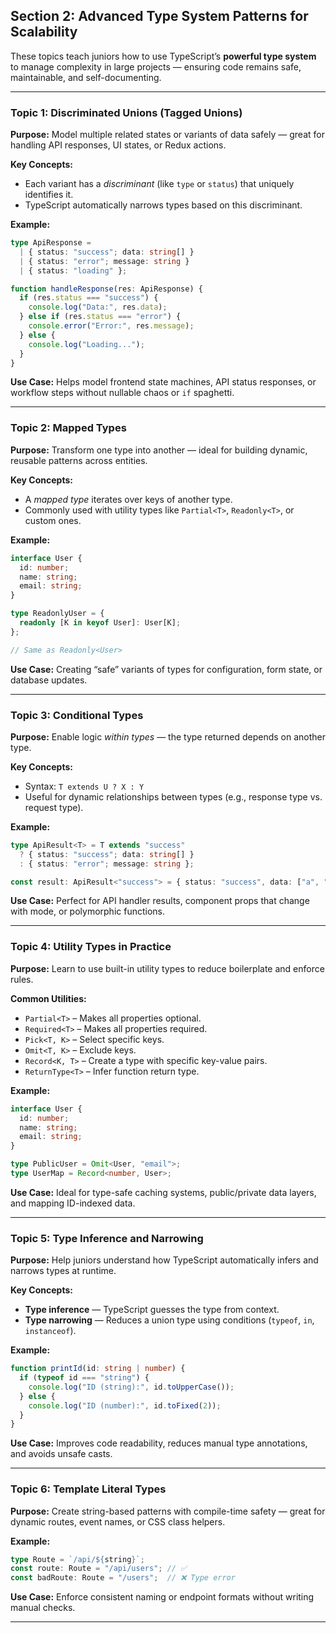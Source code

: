 
## **Section 2: Advanced Type System Patterns for Scalability**

These topics teach juniors how to use TypeScript’s **powerful type system** to manage complexity in large projects — ensuring code remains safe, maintainable, and self-documenting.

---

### **Topic 1: Discriminated Unions (Tagged Unions)**

**Purpose:**
Model multiple related states or variants of data safely — great for handling API responses, UI states, or Redux actions.

**Key Concepts:**

* Each variant has a *discriminant* (like `type` or `status`) that uniquely identifies it.
* TypeScript automatically narrows types based on this discriminant.

**Example:**

```typescript
type ApiResponse =
  | { status: "success"; data: string[] }
  | { status: "error"; message: string }
  | { status: "loading" };

function handleResponse(res: ApiResponse) {
  if (res.status === "success") {
    console.log("Data:", res.data);
  } else if (res.status === "error") {
    console.error("Error:", res.message);
  } else {
    console.log("Loading...");
  }
}
```

**Use Case:**
Helps model frontend state machines, API status responses, or workflow steps without nullable chaos or `if` spaghetti.

---

### **Topic 2: Mapped Types**

**Purpose:**
Transform one type into another — ideal for building dynamic, reusable patterns across entities.

**Key Concepts:**

* A *mapped type* iterates over keys of another type.
* Commonly used with utility types like `Partial<T>`, `Readonly<T>`, or custom ones.

**Example:**

```typescript
interface User {
  id: number;
  name: string;
  email: string;
}

type ReadonlyUser = {
  readonly [K in keyof User]: User[K];
};

// Same as Readonly<User>
```

**Use Case:**
Creating “safe” variants of types for configuration, form state, or database updates.

---

### **Topic 3: Conditional Types**

**Purpose:**
Enable logic *within types* — the type returned depends on another type.

**Key Concepts:**

* Syntax: `T extends U ? X : Y`
* Useful for dynamic relationships between types (e.g., response type vs. request type).

**Example:**

```typescript
type ApiResult<T> = T extends "success"
  ? { status: "success"; data: string[] }
  : { status: "error"; message: string };

const result: ApiResult<"success"> = { status: "success", data: ["a", "b"] };
```

**Use Case:**
Perfect for API handler results, component props that change with mode, or polymorphic functions.

---

### **Topic 4: Utility Types in Practice**

**Purpose:**
Learn to use built-in utility types to reduce boilerplate and enforce rules.

**Common Utilities:**

* `Partial<T>` – Makes all properties optional.
* `Required<T>` – Makes all properties required.
* `Pick<T, K>` – Select specific keys.
* `Omit<T, K>` – Exclude keys.
* `Record<K, T>` – Create a type with specific key-value pairs.
* `ReturnType<T>` – Infer function return type.

**Example:**

```typescript
interface User {
  id: number;
  name: string;
  email: string;
}

type PublicUser = Omit<User, "email">;
type UserMap = Record<number, User>;
```

**Use Case:**
Ideal for type-safe caching systems, public/private data layers, and mapping ID-indexed data.

---

### **Topic 5: Type Inference and Narrowing**

**Purpose:**
Help juniors understand how TypeScript automatically infers and narrows types at runtime.

**Key Concepts:**

* **Type inference** — TypeScript guesses the type from context.
* **Type narrowing** — Reduces a union type using conditions (`typeof`, `in`, `instanceof`).

**Example:**

```typescript
function printId(id: string | number) {
  if (typeof id === "string") {
    console.log("ID (string):", id.toUpperCase());
  } else {
    console.log("ID (number):", id.toFixed(2));
  }
}
```

**Use Case:**
Improves code readability, reduces manual type annotations, and avoids unsafe casts.

---

### **Topic 6: Template Literal Types**

**Purpose:**
Create string-based patterns with compile-time safety — great for dynamic routes, event names, or CSS class helpers.

**Example:**

```typescript
type Route = `/api/${string}`;
const route: Route = "/api/users"; // ✅
const badRoute: Route = "/users";  // ❌ Type error
```

**Use Case:**
Enforce consistent naming or endpoint formats without writing manual checks.

---
